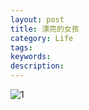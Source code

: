 ```yaml
---
layout: post
title: 漂亮的女孩
category: Life 
tags: 
keywords: 
description: 
---
```


![1](/public/img/girlfriend.jpeg)

